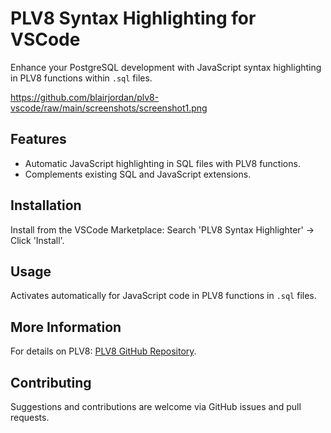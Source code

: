 # PLV8 Syntax Highlighting for VSCode

Enhance your PostgreSQL development with JavaScript syntax highlighting in PLV8 functions within `.sql` files.

https://github.com/blairjordan/plv8-vscode/raw/main/screenshots/screenshot1.png

## Features

- Automatic JavaScript highlighting in SQL files with PLV8 functions.
- Complements existing SQL and JavaScript extensions.

## Installation

Install from the VSCode Marketplace: Search 'PLV8 Syntax Highlighter' → Click 'Install'.

## Usage

Activates automatically for JavaScript code in PLV8 functions in `.sql` files.

## More Information

For details on PLV8: [PLV8 GitHub Repository](https://github.com/plv8/plv8).

## Contributing

Suggestions and contributions are welcome via GitHub issues and pull requests.
